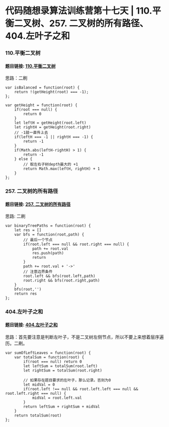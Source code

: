 # 代码随想录算法训练营第十七天 | 110.平衡二叉树、257. 二叉树的所有路径、404.左叶子之和

### 110.平衡二叉树
#### 题目链接: [110.平衡二叉树](https://leetcode.com/problems/balanced-binary-tree/description/)
思路：二刷
```
var isBalanced = function(root) {
    return !(getHeight(root) === -1);
};

var getHeight = function(root) {
    if(root === null) {
        return 0
    } 
    let leftH = getHeight(root.left) 
    let rightH = getHeight(root.right)
    // -1就一直传上去
    if(leftH === -1 || rightH === -1) {
        return -1
    }
    if(Math.abs(leftH-rightH) > 1) {
        return -1
    } else {
        // 取左右子树depth最大的 +1
        return Math.max(leftH, rightH) + 1
    }
};

```




### 257. 二叉树的所有路径
#### 题目链接: [257. 二叉树的所有路径](https://leetcode.com/problems/binary-tree-paths/description/)

思路: 二刷

```
var binaryTreePaths = function(root) {
    let res = []
    var bfs = function(root,path) {
        // 最后一个节点
        if(root.left === null && root.right === null) {
            path += root.val
            res.push(path)
            return
        }
        path += root.val + '->'
        // 注意边界条件
        root.left && bfs(root.left,path)
        root.right && bfs(root.right,path)
    }
    bfs(root,'')
    return res
};

```

### 404.左叶子之和
#### 题目链接: [404.左叶子之和](https://leetcode.com/problems/sum-of-left-leaves/description/)
思路：首先要注意是判断左叶子，不是二叉树左侧节点，所以不要上来想着层序遍历。二刷。

```
var sumOfLeftLeaves = function(root) {
    var totalSum = function(root) {
        if(root === null) return 0
        let leftSum = totalSum(root.left)
        let rightSum = totalSum(root.right)

        // 如果存在题目要求的左叶子，那么记录。否则为0
        let midVal = 0
        if(root.left !== null && root.left.left === null && root.left.right === null) {
            midVal = root.left.val
        }
        return leftSum + rightSum + midVal
    }
    return totalSum(root)
};

```

